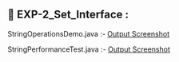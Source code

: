 ## 📸 EXP-2_Set_Interface :

StringOperationsDemo.java  :- [Output Screenshot](https://github.com/rohinirb56789/Advanced-Java/blob/main/LAB-2_String/Screenshot-3a_String_Operations.png)

StringPerformanceTest.java :- [Output Screenshot](https://github.com/rohinirb56789/Advanced-Java/blob/main/LAB-2_String/Screenshot-2b_String_PerformanceTest.png)

